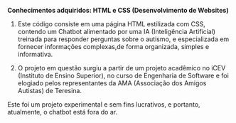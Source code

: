**Conhecimentos adquiridos: HTML e CSS (Desenvolvimento de Websites)**

1. Este código consiste em uma página HTML estilizada com CSS, contendo um Chatbot alimentado por uma IA (Inteligência Artificial)
treinada para responder perguntas sobre o autismo, e especializada em fornecer informações complexas,de forma organizada, simples e informativa.

2. O projeto em questão surgiu a partir de um projeto acadêmico no iCEV (Instituto de Ensino Superior), no curso de Engenharia de Software e
foi elogiado pelos representantes da AMA (Associação dos Amigos Autistas) de Teresina.

Este foi um projeto experimental e sem fins lucrativos, e portanto, atualmente, o chatbot está fora do ar. 




